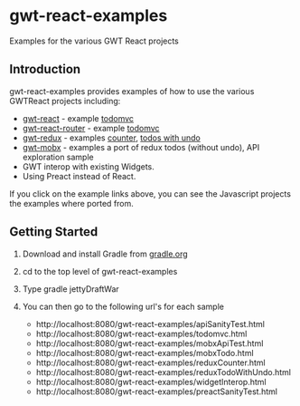 # gwt-react-examples
Examples for the various GWT React projects

## Introduction

gwt-react-examples provides examples of how to use the various GWTReact projects including:

* [gwt-react](https://github.com/GWTReact/gwt-react) - example [todomvc](https://github.com/GWTReact/gwt-react)
* [gwt-react-router](https://github.com/GWTReact/gwt-react-router) - example [todomvc](https://github.com/GWTReact/gwt-react)
* [gwt-redux](https://github.com/GWTReact/gwt-redux) - examples [counter](https://github.com/reactjs/redux/tree/master/examples/counter), [todos with undo](https://github.com/reactjs/redux/tree/master/examples/todos-with-undo)
* [gwt-mobx](https://github.com/mobxjs/mobx) - examples a port of redux todos (without undo), API exploration sample
* GWT interop with existing Widgets.
* Using Preact instead of React.

If you click on the example links above, you can see the Javascript projects the examples where ported from.

## Getting Started

1. Download and install Gradle from [gradle.org](http://gradle.org/)

2. cd to the top level of gwt-react-examples

3. Type gradle jettyDraftWar

4. You can then go to the following url's for each sample

    * http://localhost:8080/gwt-react-examples/apiSanityTest.html
    * http://localhost:8080/gwt-react-examples/todomvc.html
    * http://localhost:8080/gwt-react-examples/mobxApiTest.html
    * http://localhost:8080/gwt-react-examples/mobxTodo.html
    * http://localhost:8080/gwt-react-examples/reduxCounter.html
    * http://localhost:8080/gwt-react-examples/reduxTodoWithUndo.html
    * http://localhost:8080/gwt-react-examples/widgetInterop.html
    * http://localhost:8080/gwt-react-examples/preactSanityTest.html
